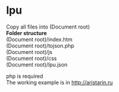 # lpu
Copy all files into (Document root)  
**Folder structure**  
(Document root)/index.htm  
(Document root)/tojson.php  
(Document root)/js    
(Document root)/css  
(Document root)/lpu.json  
  
php is required    
The working example is in http://aristarin.ru
